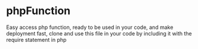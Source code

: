 # phpFunction

Easy access php function, ready to be used in your code, and make deployment fast, clone and use this file in your code by including it with the require statement in php
